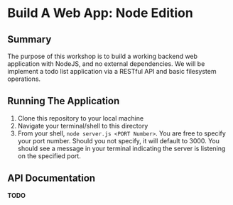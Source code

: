 # Build A Web App: Node Edition 

## Summary 
The purpose of this workshop is to build a working backend web application with NodeJS, and no external dependencies.  We will be implement a todo list application via a RESTful API and basic filesystem operations.  

## Running The Application

1. Clone this repository to your local machine 
2. Navigate your terminal/shell to this directory 
3. From your shell, `node server.js <PORT Number>`. You are free to specify your port number. Should you not specify, it will default to 3000. You should see a message in your terminal indicating the server is listening on the specified port. 

## API Documentation 
**TODO**

